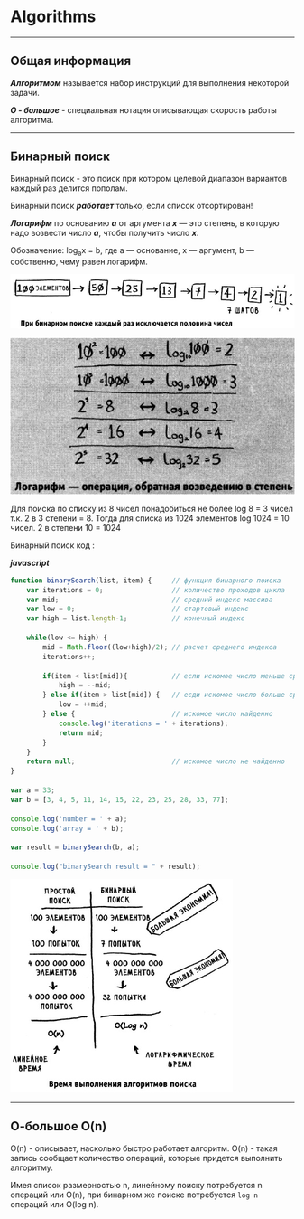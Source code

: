 # Algorithms

---
## Общая информация

***Алгоритмом*** называется набор инструкций для выполнения некоторой задачи. 

***О - большое*** - специальная нотация описывающая скорость работы алгоритма.

---
## Бинарный поиск

Бинарный поиск - это поиск при котором целевой диапазон вариантов каждый раз делится пополам.

Бинарный поиск ***работает*** только, если список отсортирован!

***Логарифм*** по основанию ***a*** от аргумента ***x*** — это степень, в которую надо возвести число ***a***, чтобы получить число ***x***.

Обозначение: log<sub>a</sub>x = b, где a — основание, x — аргумент, b — собственно, чему равен логарифм.

![img1](images/algoImg1.jpg) 

![img2](images/algoImg2.jpg) 

Для поиска по списку из 8 чисел понадобиться не более log 8 = 3 чисел т.к. 2 в 3 степени = 8. Тогда для списка из 1024 элементов log 1024 = 10 чисел. 2 в степени 10 = 1024

Бинарный поиск код :

***javascript***
```js
function binarySearch(list, item) {     // функция бинарного поиска
    var iterations = 0;                 // количество проходов цикла
    var mid;                            // средний индекс массива
    var low = 0;                        // стартовый индекс
    var high = list.length-1;           // конечный индекс
    
    while(low <= high) {
        mid = Math.floor((low+high)/2); // расчет среднего индекса
        iterations++;

        if(item < list[mid]){           // если искомое число меньше среднего индекса
            high = --mid;
        } else if(item > list[mid]) {   // есди искомое число больше среднего индекса
            low = ++mid;
        } else {                        // искомое число найденно
            console.log('iterations = ' + iterations);
            return mid;
        }
    }
    return null;                        // искомое число не найденно
}

var a = 33;
var b = [3, 4, 5, 11, 14, 15, 22, 23, 25, 28, 33, 77];

console.log('number = ' + a);
console.log('array = ' + b);

var result = binarySearch(b, a);

console.log("binarySearch result = " + result);
```

![img3](images/algoImg3.jpg) 

---
## О-большое O(n)

O(n) - описывает, насколько быстро работает алгоритм.
O(n) - такая запись сообщает количество операций, которые придется выполнить алгоритму.

Имея список размерностью n, линейному поиску потребуется n операций или O(n), при бинарном же поиске потребуется `log n` операций или O(log n).